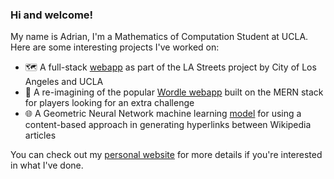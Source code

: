 ### Hi and welcome!

My name is Adrian, I'm a Mathematics of Computation Student at UCLA. Here are some interesting projects I've worked on:

- 🗺️ A full-stack [webapp](https://site.hspa.info) as part of the LA Streets project by City of Los Angeles and UCLA
- 💭 A re-imagining of the popular [Wordle webapp](https://github.com/trungvu08/Wordle-PLUS) built on the MERN stack for players looking for an extra challenge
- 🌐 A Geometric Neural Network machine learning [model](https://github.com/AdrianLamLH/Wiki-CS-GNN-model-explainer) for using a content-based approach in generating hyperlinks between Wikipedia articles

You can check out my [personal website](https://adrianlamlh.github.io) for more details if you're interested in what I've done.
<!--
**AdrianLamLH/AdrianLamLH** is a ✨ _special_ ✨ repository because its `README.md` (this file) appears on your GitHub profile.

Here are some ideas to get you started:

- 🔭 I’m currently working on ...
- 🌱 I’m currently learning ...
- 👯 I’m looking to collaborate on ...
- 🤔 I’m looking for help with ...
- 💬 Ask me about ...
- 📫 How to reach me: ...
- 😄 Pronouns: ...
- ⚡ Fun fact: ...
-->
